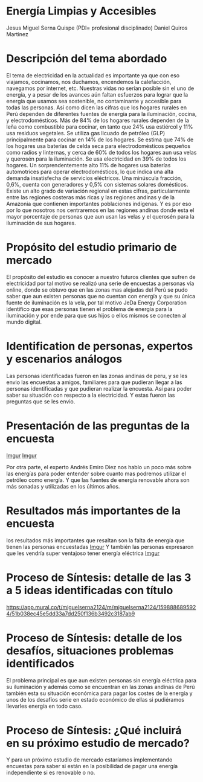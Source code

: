 # Energía Limpias y Accesibles
Jesus Miguel Serna Quispe (PDI= profesional disciplinado)
Daniel Quiros Martinez 

# Descripción del tema abordado
El tema de electricidad en la actualidad es importante ya que con eso viajamos, cocinamos, nos duchamos, encendemos la calefacción, navegamos por internet, etc.
Nuestras vidas no serían posible sin el uno de energía, y a pesar de los avances aún faltan esfuerzos para lograr que la energía que usamos sea sostenible, no contaminante y accesible para todas las personas.
Así como dicen las cifras que los hogares rurales en Perú dependen de diferentes fuentes de energía para la iluminación, cocina, y electrodomésticos. Más de 84% de los hogares rurales dependen de la leña como combustible para cocinar, en tanto que 24% usa estiércol y 11% usa residuos vegetales. Se utiliza gas licuado de petróleo (GLP) principalmente para cocinar en 14% de los hogares. Se estima que 74% de los hogares usa baterías de celda seca para electrodomésticos pequeños como radios y linternas, y cerca de 60% de todos los hogares aun usa velas y querosén para la iluminación. Se usa electricidad en 39% de todos los hogares. Un sorprendentemente alto 11% de hogares usa baterías automotrices para operar electrodomésticos, lo que indica una alta demanda insatisfecha de servicios eléctricos. Una minúscula fracción, 0,6%, cuenta con generadores y 0,5% con sistemas solares domésticos. Existe un alto grado de variación regional en estas cifras, particularmente entre las regiones costeras más ricas y las regiones andinas y de la Amazonia que contienen importantes poblaciones indígenas. Y es por eso por lo que nosotros nos centraremos en las regiones andinas donde esta el mayor porcentaje de personas que aun usan las velas y el querosén para la iluminación de sus hogares. 
# Propósito del estudio primario de mercado
El propósito del estudio es conocer a nuestro futuros clientes que sufren de electricidad por tal motivo se realizó una serie de encuestas a personas vía online, donde se obtuvo que en las zonas mas alejadas del Perú se pudo saber que aun existen personas que no cuentan con energía y que su única fuente de iluminación es la vela, por tal motivo JeDa Energy Corporation identifico que esas personas tienen el problema de energía para la iluminación y por ende para que sus hijos o ellos mismos se conecten al mundo digital.

# Identification de personas, expertos y escenarios análogos
Las personas identificadas fueron en las zonas andinas de peru, y se les envio las encuestas a amigos, familiares para que pudieran llegar a las personas identificadas y que pudieran realizar la encuesta. Así para poder saber su situación con respecto a la electricidad.
Y estas fueron las preguntas que se les envio.
# Presentación de las preguntas de la encuesta
[Imgur](https://i.imgur.com/MILcJGH.jpg)
[Imgur](https://i.imgur.com/FtLMeTV.jpg)

Por otra parte, el experto Andrés Emiro Diez nos hablo un poco más sobre las energías para poder entender sobre cuanto mas podremos utilizar el petróleo como energía. Y que las fuentes de energía renovable ahora son más sonadas y utilizadas en los últimos años.

# Resultados más importantes de la encuesta

los resultados más importantes que resaltan son la falta de energía que tienen las personas encuestadas
[Imgur](https://i.imgur.com/LgjHrbt.jpg)
Y también las personas expresaron que les vendría super ventajoso tener energía eléctrica
[Imgur](https://i.imgur.com/3kZ3cgy.jpg)
# Proceso de Síntesis: detalle de las 3 a 5 ideas identificadas con título
https://app.mural.co/t/miguelserna2124/m/miguelserna2124/1598886895924/51b038ec45e5dd33a7dd250f136b3492c3187ab9

# Proceso de Síntesis: detalle de los desafíos, situaciones problemas identificados
El problema principal es que aun existen personas sin energía eléctrica para su iluminación y además como se encuentran en las zonas andinas de Perú también esta su situación económica para pagar los costes de la energía y unos de los desafíos serie en estado económico de ellas si pudiéramos llevarles energía en todo caso.
# Proceso de Síntesis: ¿Qué incluirá en su próximo estudio de mercado?
Y para un próximo estudio de mercado estaríamos implementando encuestas para saber si están en la posibilidad de pagar una energía independiente si es renovable o no.


